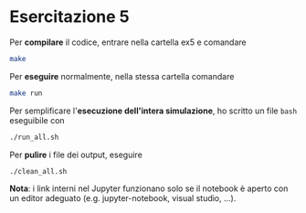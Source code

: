 # Esercitazione 5

Per **compilare** il codice, entrare nella cartella ex5 e comandare
```bash
make
```
Per **eseguire** normalmente, nella stessa cartella comandare
```bash
make run
```

Per semplificare l'**esecuzione dell'intera simulazione**, ho scritto un file `bash` eseguibile con
```bash
./run_all.sh
```

Per **pulire** i file dei output, eseguire
```bash
./clean_all.sh
```

**Nota**: i link interni nel Jupyter funzionano solo se il notebook è aperto con un editor adeguato (e.g. jupyter-notebook, visual studio, ...).
